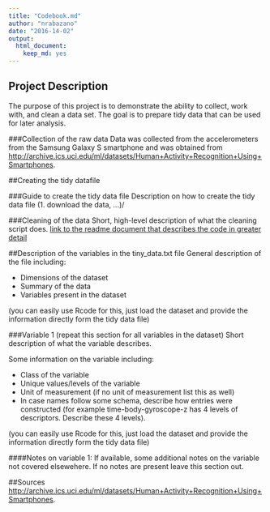 ```yaml
---
title: "Codebook.md"
author: "nrabazano"
date: "2016-14-02"
output:
  html_document:
    keep_md: yes
---
```


## Project Description
The purpose of this project is to demonstrate the ability to collect, work with, and clean a data set. The goal is to prepare tidy data that can be used for later analysis.


###Collection of the raw data
Data was collected from the accelerometers from the Samsung Galaxy S smartphone and was obtained from http://archive.ics.uci.edu/ml/datasets/Human+Activity+Recognition+Using+Smartphones.



##Creating the tidy datafile

###Guide to create the tidy data file
Description on how to create the tidy data file (1. download the data, ...)/

###Cleaning of the data
Short, high-level description of what the cleaning script does. 
[link to the readme document that describes the code in greater detail]()

##Description of the variables in the tiny_data.txt file
General description of the file including:
 - Dimensions of the dataset
 - Summary of the data
 - Variables present in the dataset

(you can easily use Rcode for this, just load the dataset and provide the information directly form the tidy data file)

###Variable 1 (repeat this section for all variables in the dataset)
Short description of what the variable describes.

Some information on the variable including:
 - Class of the variable
 - Unique values/levels of the variable
 - Unit of measurement (if no unit of measurement list this as well)
 - In case names follow some schema, describe how entries were constructed (for example time-body-gyroscope-z has 4 levels of 
 descriptors. Describe these 4 levels). 

(you can easily use Rcode for this, just load the dataset and provide the information directly form the tidy data file)

####Notes on variable 1:
If available, some additional notes on the variable not covered elsewehere. If no notes are present leave this section out.

##Sources
http://archive.ics.uci.edu/ml/datasets/Human+Activity+Recognition+Using+Smartphones.

